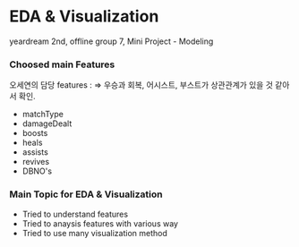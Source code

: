 # EDA & Visualization
yeardream 2nd, offline group 7, Mini Project - Modeling

### Choosed main Features 
오세연의 담당 features : 
=> 우승과 회복, 어시스트, 부스트가 상관관계가 있을 것 같아서 확인.
   - matchType
   - damageDealt
   - boosts
   - heals
   - assists
   - revives
   - DBNO's

### Main Topic for EDA & Visualization
* Tried to understand features
* Tried to anaysis features with various way
* Tried to use many visualization method
